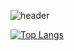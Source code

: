 
<!--
**jineeeAn/jineeeAn** is a ✨ _special_ ✨ repository because its `README.md` (this file) appears on your GitHub profile.

Here are some ideas to get you started:

- 🔭 I’m currently working on ...
- 🌱 I’m currently learning ...
- 👯 I’m looking to collaborate on ...
- 🤔 I’m looking for help with ...
- 💬 Ask me about ...
- 📫 How to reach me: ...
- 😄 Pronouns: ...
- ⚡ Fun fact: ...
-->
![header](https://capsule-render.vercel.app/api?type=venom&text=Set%20the%20Tone&height=300&color=gradient)

<!--![Anurag's GitHub stats-Dark](https://github-readme-stats.vercel.app/api?username=jineeeAn&show_icons=true&theme=radical)
-->

[![Top Langs](https://github-readme-stats.vercel.app/api/top-langs/?username=jineeeAn)](https://github.com/anuraghazra/github-readme-stats)
